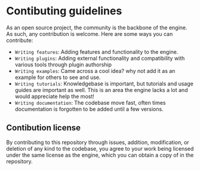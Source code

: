 # Contibuting guidelines

As an open source project, the community is the backbone of the engine. As such, any contribution is welcome. Here are some ways you can contribute:

* `Writing features`: Adding features and functionality to the engine.
* `Writing plugins`: Adding external functionality and compatibility with various tools through plugin authorship
* `Writing examples`: Came across a cool idea? why not add it as an example for others to see and use.
* `Writing tutorials`: Knowledgebase is important, but tutorials and usage guides are important as well. This is an area the engine lacks a lot and would appreciate help the most!
* `Writing documentation`: The codebase move fast, often times documentation is forgotten to be added until a few versions.

## Contibution license
By contributing to this repository through issues, addition, modification, or deletion of any kind to the codebase,
you agree to your work being licensed under the same license as the engine, which you can obtain a copy of in the repository.
